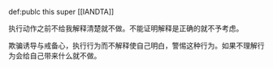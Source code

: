 def:publc this super [[IANDTA]]


执行动作之前不给我解释清楚就不做。不能证明解释是正确的就不予考虑。

欺骗诱导与戒备心，执行行为而不解释使自己明白，警惕这种行为。如果不理解行为会给自己带来什么就不做。